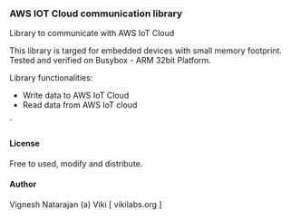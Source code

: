 ### AWS IOT Cloud communication library

Library to communicate with AWS IoT Cloud

This library is targed for embedded devices with small memory footprint. 
Tested and verified on Busybox - ARM 32bit Platform.

Library functionalities:

- Write data to AWS IoT Cloud
- Read data from AWS IoT cloud

`
#### License

Free to used, modify and distribute.

#### Author

Vignesh Natarajan (a) Viki 
[ vikilabs.org ]
